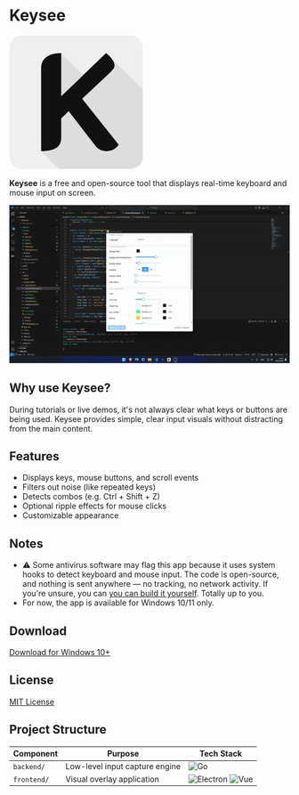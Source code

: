 # Keysee

![Keysee Logo](keysee-logo.svg)

**Keysee** is a free and open-source tool that displays real-time keyboard and mouse input on screen. 

![Showcase](demo.gif)

## Why use Keysee?

During tutorials or live demos, it's not always clear what keys or buttons are being used.
Keysee provides simple, clear input visuals without distracting from the main content.

## Features

- Displays keys, mouse buttons, and scroll events
- Filters out noise (like repeated keys)
- Detects combos (e.g. Ctrl + Shift + Z)
- Optional ripple effects for mouse clicks
- Customizable appearance

## Notes
- ⚠️ Some antivirus software may flag this app because it uses system hooks to detect keyboard and mouse input.
The code is open-source, and nothing is sent anywhere — no tracking, no network activity.
If you're unsure, you can [you can build it yourself](BUILD.md). Totally up to you.
- For now, the app is available for Windows 10/11 only.

## Download

[Download for Windows 10+](https://github.com/Sakhnovkrg/Keysee-App/releases/latest)

## License

[MIT License](LICENSE)

## Project Structure

| Component  | Purpose                          | Tech Stack                               |
|------------|----------------------------------|------------------------------------------|
| `backend/` | Low-level input capture engine   | ![Go](https://img.shields.io/badge/-Go-00ADD8?logo=go&logoColor=white) |
| `frontend/`| Visual overlay application       | ![Electron](https://img.shields.io/badge/-Electron-47848F?logo=electron&logoColor=white) ![Vue](https://img.shields.io/badge/-Vue.js-4FC08D?logo=vue.js&logoColor=white) |
